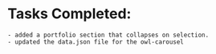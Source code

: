 # Tasks Completed:
    - added a portfolio section that collapses on selection.
    - updated the data.json file for the owl-carousel  
